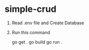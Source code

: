 # simple-crud

1. Read .env file and Create Database 
 
2. Run this command 

    go get .
    go build 
    go run .